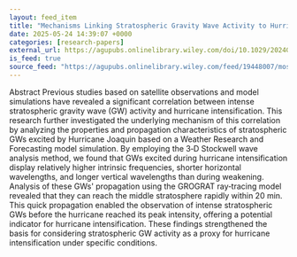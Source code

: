 ```yaml
---
layout: feed_item
title: "Mechanisms Linking Stratospheric Gravity Wave Activity to Hurricane Intensification: Insights From Model Simulation of Hurricane Joaquin"
date: 2025-05-24 14:39:07 +0000
categories: [research-papers]
external_url: https://agupubs.onlinelibrary.wiley.com/doi/10.1029/2024GL113531?af=R
is_feed: true
source_feed: "https://agupubs.onlinelibrary.wiley.com/feed/19448007/most-recent"
---
```


Abstract
Previous studies based on satellite observations and model simulations have revealed a significant correlation between intense stratospheric gravity wave (GW) activity and hurricane intensification. This research further investigated the underlying mechanism of this correlation by analyzing the properties and propagation characteristics of stratospheric GWs excited by Hurricane Joaquin based on a Weather Research and Forecasting model simulation. By employing the 3‐D Stockwell wave analysis method, we found that GWs excited during hurricane intensification display relatively higher intrinsic frequencies, shorter horizontal wavelengths, and longer vertical wavelengths than during weakening. Analysis of these GWs' propagation using the GROGRAT ray‐tracing model revealed that they can reach the middle stratosphere rapidly within 20 min. This quick propagation enabled the observation of intense stratospheric GWs before the hurricane reached its peak intensity, offering a potential indicator for hurricane intensification. These findings strengthened the basis for considering stratospheric GW activity as a proxy for hurricane intensification under specific conditions.
